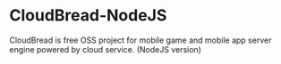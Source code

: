 # CloudBread-NodeJS
CloudBread is free OSS project for mobile game and mobile app server engine powered by cloud service. (NodeJS version)
